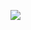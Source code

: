 <img src="https://user-images.githubusercontent.com/31420144/104582336-55d26d80-5692-11eb-8629-65dd34cf94ac.png"></img>
